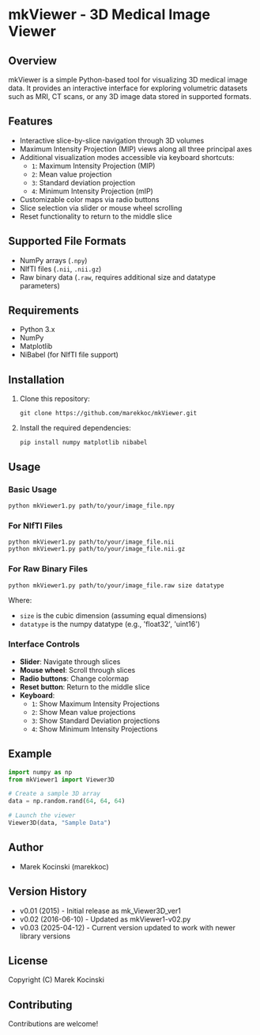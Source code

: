 # mkViewer - 3D Medical Image Viewer

## Overview
mkViewer is a simple Python-based tool for visualizing 3D medical image data. It provides an interactive interface for exploring volumetric datasets such as MRI, CT scans, or any 3D image data stored in supported formats.

## Features
- Interactive slice-by-slice navigation through 3D volumes
- Maximum Intensity Projection (MIP) views along all three principal axes
- Additional visualization modes accessible via keyboard shortcuts:
  - `1`: Maximum Intensity Projection (MIP)
  - `2`: Mean value projection
  - `3`: Standard deviation projection
  - `4`: Minimum Intensity Projection (mIP)
- Customizable color maps via radio buttons
- Slice selection via slider or mouse wheel scrolling
- Reset functionality to return to the middle slice

## Supported File Formats
- NumPy arrays (`.npy`)
- NIfTI files (`.nii`, `.nii.gz`)
- Raw binary data (`.raw`, requires additional size and datatype parameters)

## Requirements
- Python 3.x
- NumPy
- Matplotlib
- NiBabel (for NIfTI file support)

## Installation
1. Clone this repository:
   ```
   git clone https://github.com/marekkoc/mkViewer.git
   ```

2. Install the required dependencies:
   ```
   pip install numpy matplotlib nibabel
   ```

## Usage
### Basic Usage
```
python mkViewer1.py path/to/your/image_file.npy
```

### For NIfTI Files
```
python mkViewer1.py path/to/your/image_file.nii
python mkViewer1.py path/to/your/image_file.nii.gz
```

### For Raw Binary Files
```
python mkViewer1.py path/to/your/image_file.raw size datatype
```
Where:
- `size` is the cubic dimension (assuming equal dimensions)
- `datatype` is the numpy datatype (e.g., 'float32', 'uint16')

### Interface Controls
- **Slider**: Navigate through slices
- **Mouse wheel**: Scroll through slices
- **Radio buttons**: Change colormap
- **Reset button**: Return to the middle slice
- **Keyboard**:
  - `1`: Show Maximum Intensity Projections
  - `2`: Show Mean value projections
  - `3`: Show Standard Deviation projections
  - `4`: Show Minimum Intensity Projections

## Example
```python
import numpy as np
from mkViewer1 import Viewer3D

# Create a sample 3D array
data = np.random.rand(64, 64, 64)

# Launch the viewer
Viewer3D(data, "Sample Data")
```

## Author
- Marek Kocinski (marekkoc)

## Version History
- v0.01 (2015) - Initial release as mk_Viewer3D_ver1
- v0.02 (2016-06-10) - Updated as mkViewer1-v02.py
- v0.03 (2025-04-12) - Current version updated to work with newer library versions

## License
Copyright (C) Marek Kocinski

## Contributing
Contributions are welcome!